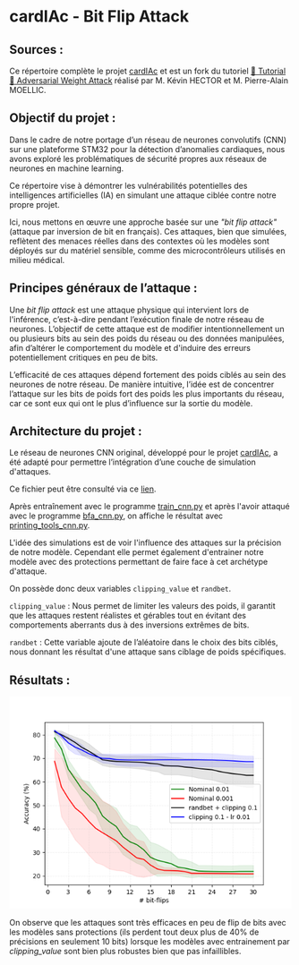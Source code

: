 # cardIAc - Bit Flip Attack  

## Sources :  

Ce répertoire complète le projet [cardIAc](https://github.com/kez97460/cardIAc) et est un fork du tutoriel [🎯 Tutorial 🎯 Adversarial Weight Attack](https://gitlab.emse.fr/securityml/tutorial-adversarial-weight-attack/) réalisé par M. Kévin HECTOR et M. Pierre-Alain MOELLIC.  

## Objectif du projet :  

Dans le cadre de notre portage d’un réseau de neurones convolutifs (CNN) sur une plateforme STM32 pour la détection d’anomalies cardiaques, nous avons exploré les problématiques de sécurité propres aux réseaux de neurones en machine learning.  

Ce répertoire vise à démontrer les vulnérabilités potentielles des intelligences artificielles (IA) en simulant une attaque ciblée contre notre propre projet. 

Ici, nous mettons en œuvre une approche basée sur une *"bit flip attack"* (attaque par inversion de bit en français). Ces attaques, bien que simulées, reflètent des menaces réelles dans des contextes où les modèles sont déployés sur du matériel sensible, comme des microcontrôleurs utilisés en milieu médical.  

## Principes généraux de l’attaque :  

Une *bit flip attack* est une attaque physique qui intervient lors de l'inférence, c’est-à-dire pendant l’exécution finale de notre réseau de neurones. L’objectif de cette attaque est de modifier intentionnellement un ou plusieurs bits au sein des poids du réseau ou des données manipulées, afin d’altérer le comportement du modèle et d'induire des erreurs potentiellement critiques en peu de bits.

L’efficacité de ces attaques dépend fortement des poids ciblés au sein des neurones de notre réseau. De manière intuitive, l’idée est de concentrer l’attaque sur les bits de poids fort des poids les plus importants du réseau, car ce sont eux qui ont le plus d’influence sur la sortie du modèle.

## Architecture du projet :  

Le réseau de neurones CNN original, développé pour le projet [cardIAc](https://github.com/kez97460/cardIAc/tree/main/neural_network), a été adapté pour permettre l’intégration d’une couche de simulation d'attaques.  

Ce fichier peut être consulté via ce [lien](https://github.com/Zeug555/cardIAc_bit_flip_attack/blob/main/models/quan_mit_bih.py).  

Après entraînement avec le programme [train_cnn.py](https://github.com/Zeug555/cardIAc_bit_flip_attack/blob/main/train_cnn.py) et après l'avoir attaqué avec le programme [bfa_cnn.py](https://github.com/Zeug555/cardIAc_bit_flip_attack/blob/main/bfa_cnn.py), on affiche le résultat avec [printing_tools_cnn.py](https://github.com/Zeug555/cardIAc_bit_flip_attack/blob/main/printing_tools_cnn.py).

L'idée des simulations est de voir l'influence des attaques sur la précision de notre modèle. Cependant elle permet également d'entrainer notre modèle avec des protections permettant de faire face à cet archétype d'attaque.

On possède donc deux variables `clipping_value` et `randbet`.

`clipping_value` : Nous permet de limiter les valeurs des poids, il garantit que les attaques restent réalistes et gérables tout en évitant des comportements aberrants dus à des inversions extrêmes de bits.

`randbet` : Cette variable ajoute de l’aléatoire dans le choix des bits ciblés, nous donnant les résultat d'une attaque sans ciblage de poids spécifiques.

## Résultats :

![image](./cnn_accuracy_vs_bfa.png)

On observe que les attaques sont très efficaces en peu de flip de bits avec les modèles sans protections (ils perdent tout deux plus de 40% de précisions en seulement 10 bits) lorsque les modèles avec entrainement par *clipping_value* sont bien plus robustes bien que pas infaillibles.
